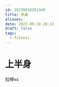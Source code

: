 ```yaml
---
id: 20230918201349
title: 热身
aliases: 
date: 2023-09-18 20:13
draft: false
tags:
  - fitness
---
```



# 上半身

拉伸xs